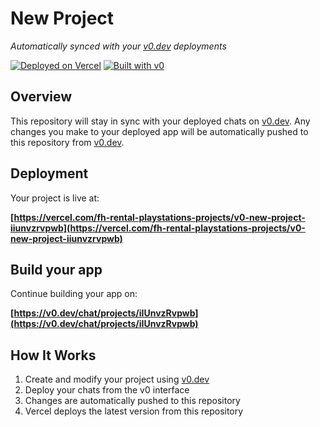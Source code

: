 # New Project

*Automatically synced with your [v0.dev](https://v0.dev) deployments*

[![Deployed on Vercel](https://img.shields.io/badge/Deployed%20on-Vercel-black?style=for-the-badge&logo=vercel)](https://vercel.com/fh-rental-playstations-projects/v0-new-project-iiunvzrvpwb)
[![Built with v0](https://img.shields.io/badge/Built%20with-v0.dev-black?style=for-the-badge)](https://v0.dev/chat/projects/iIUnvzRvpwb)

## Overview

This repository will stay in sync with your deployed chats on [v0.dev](https://v0.dev).
Any changes you make to your deployed app will be automatically pushed to this repository from [v0.dev](https://v0.dev).

## Deployment

Your project is live at:

**[https://vercel.com/fh-rental-playstations-projects/v0-new-project-iiunvzrvpwb](https://vercel.com/fh-rental-playstations-projects/v0-new-project-iiunvzrvpwb)**

## Build your app

Continue building your app on:

**[https://v0.dev/chat/projects/iIUnvzRvpwb](https://v0.dev/chat/projects/iIUnvzRvpwb)**

## How It Works

1. Create and modify your project using [v0.dev](https://v0.dev)
2. Deploy your chats from the v0 interface
3. Changes are automatically pushed to this repository
4. Vercel deploys the latest version from this repository
